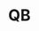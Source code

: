 ---
#This is just for you to quickly see what the file is - it can be anything you want
title: QB

#This must match the level for the page you want it to appear on
level: Higher

#This must match the category id for the table the table you wish this to appear in
category: higherselfevaluation

#This must match the subject you wish this to appear in
subject: Chemistry

#There should be an entry here for each column in the table you wish to populate:
'#': 4
File: Question Bank
Link:
  - url: /chemistry/higher/H Chem Self Evaluation/JABchemHigherQuestionBank.pdf
    link_text: Question Bank
---